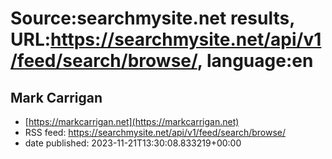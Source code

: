 # Source:searchmysite.net results, URL:https://searchmysite.net/api/v1/feed/search/browse/, language:en

## Mark Carrigan
 - [https://markcarrigan.net](https://markcarrigan.net)
 - RSS feed: https://searchmysite.net/api/v1/feed/search/browse/
 - date published: 2023-11-21T13:30:08.833219+00:00



